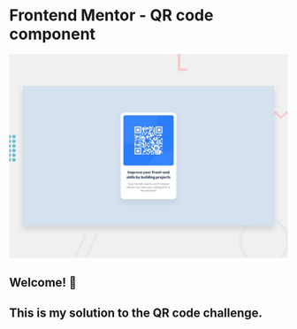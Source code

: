 # Frontend Mentor - QR code component

![Design preview for the QR code component coding challenge](./design/desktop-preview.jpg)

## Welcome! 👋

## This is my solution to the QR code challenge.
